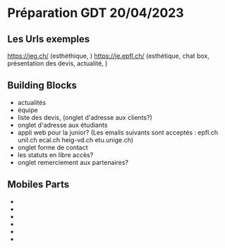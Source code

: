 # Préparation GDT 20/04/2023
## Les Urls exemples
https://jeg.ch/ (esthéthique, )
https://je.epfl.ch/ (esthétique, chat box, présentation des devis, actualité, )
## Building Blocks
- actualités
- équipe
- liste des devis, (onglet d'adresse aux clients?)
- onglet d'adresse aux étudiants
- appli web pour la junior? (Les emails suivants sont acceptés : epfl.ch unil.ch ecal.ch heig-vd.ch etu.unige.ch)
- onglet forme de  contact
- les statuts en libre accès?
- onglet remerciement aux partenaires?

## Mobiles Parts
- 
- 
- 
- 
- 
- 
